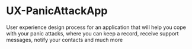 # UX-PanicAttackApp
User experience design process for an application that will help you cope with your panic attacks, where you can keep a record, receive support messages, notify your contacts and much more
